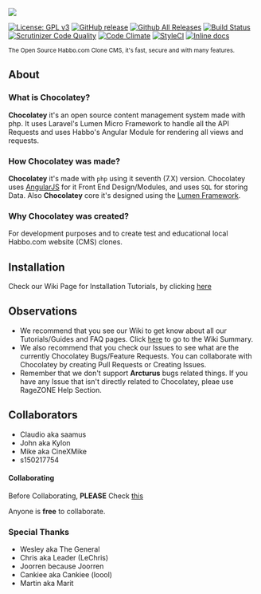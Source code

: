 <sub><sub><sub>![](http://www.habbcrazy.net/resources/fonts/116/chocolatey.gif)</sub></sub></sub>

[![License: GPL v3](https://img.shields.io/badge/License-GPL%20v3-blue.svg)](http://www.gnu.org/licenses/gpl-3.0) [![GitHub release](https://img.shields.io/github/release/sant0ro/chocolatey.svg)]() [![Github All Releases](https://img.shields.io/github/downloads/sant0ro/chocolatey/total.svg)]() [![Build Status](https://scrutinizer-ci.com/g/sant0ro/chocolatey/badges/build.png?b=development)](https://scrutinizer-ci.com/g/sant0ro/chocolatey/build-status/development) [![Scrutinizer Code Quality](https://scrutinizer-ci.com/g/sant0ro/chocolatey/badges/quality-score.png?b=development)](https://scrutinizer-ci.com/g/sant0ro/chocolatey/?branch=development) [![Code Climate](https://codeclimate.com/github/sant0ro/chocolatey/badges/gpa.svg)](https://codeclimate.com/github/sant0ro/chocolatey) [![StyleCI](https://styleci.io/repos/79750909/shield?branch=development&style=flat)](https://styleci.io/repos/79750909) [![Inline docs](http://inch-ci.org/github/sant0ro/chocolatey.svg?branch=development)](http://inch-ci.org/github/sant0ro/chocolatey)

<sup>The Open Source Habbo.com Clone CMS, it's fast, secure and with many features.</sup>

About
--------------------------------

### What is Chocolatey?

**Chocolatey** it's an open source content management system made with php. It uses Laravel's Lumen Micro Framework to handle all the API Requests and uses Habbo's Angular Module for rendering all views and requests.

### How Chocolatey was made?

**Chocolatey** it's made with `php` using it seventh (7.X) version. Chocolatey uses [AngularJS](https://angular.io/) for it Front End Design/Modules, and uses `SQL` for storing Data. Also **Chocolatey** core it's designed using the [Lumen Framework](https://lumen.laravel.com/).

### Why Chocolatey was created?

For development purposes and to create test and educational local Habbo.com website (CMS) clones.

Installation
--------------------------------

Check our Wiki Page for Installation Tutorials, by clicking [here](https://github.com/sant0ro/chocolatey/wiki/Installing-Chocolatey)

Observations
--------------------------------

* We recommend that you see our Wiki to get know about all our Tutorials/Guides and FAQ pages. Click [here](https://github.com/sant0ro/chocolatey/wiki) to go to the Wiki Summary.
* We also recommend that you check our Issues to see what are the currently Chocolatey Bugs/Feature Requests. You can collaborate with Chocolatey by creating Pull Requests or Creating Issues.
* Remember that we don't support **Arcturus** bugs related things. If you have any Issue that isn't directly related to Chocolatey, pleae use RageZONE Help Section.

Collaborators
--------------------------------

* Claudio aka saamus
* John aka Kylon
* Mike aka CineXMike
* s150217754

#### Collaborating

Before Collaborating, **PLEASE** Check [this](https://github.com/sant0ro/chocolatey/wiki/Before-Collaborating)

Anyone is **free** to collaborate.

### Special Thanks
* Wesley aka The General
* Chris aka Leader (LeChris)
* Joorren because Joorren
* Cankiee aka Cankiee (loool)
* Martin aka Marit

